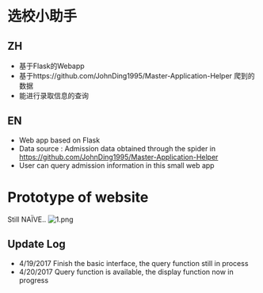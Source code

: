 # 选校小助手

## ZH

- 基于Flask的Webapp
- 基于https://github.com/JohnDing1995/Master-Application-Helper 爬到的数据
- 能进行录取信息的查询



## EN

- Web app based on Flask
- Data source : Admission data obtained through the spider in https://github.com/JohnDing1995/Master-Application-Helper
- User can query admission information in this small web app

# Prototype of website
 Still NAÏVE..
![1.png](https://ooo.0o0.ooo/2017/07/03/5959b76f58d84.png)
## Update Log

- 4/19/2017 Finish the basic interface, the query function still in process
- 4/20/2017 Query function is available, the display function now in progress